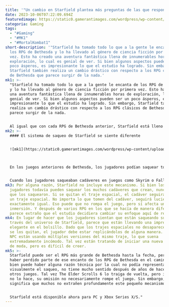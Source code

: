 ```yaml
---
title: '"Un cambio en Starfield plantea más preguntas de las que responde."'
date: 2023-10-06T07:22:09.694Z
featuredimage: https://static0.gamerantimages.com/wordpress/wp-content/uploads/2023/10/starfield-combat.jpg?q=50&fit=contain&w=1140&h=&dpr=1.5
categoria: Gaming
tags:
  - "#Gaming"
  - "#MK1"
  - "#MortalKombat1"
short-description: '"Starfield ha tomado todo lo que a la gente le encanta de
  los RPG de Bethesda y lo ha llevado al género de ciencia ficción por primera
  vez. Esto ha creado una aventura fantástica llena de innumerables horas de
  exploración, lo cual es genial de ver. Si bien algunos aspectos pueden ser un
  poco ásperos, es impresionante lo que el estudio ha logrado. Sin embargo,
  Starfield también realiza un cambio drástico con respecto a los RPG clásicos
  de Bethesda que parece surgir de la nada.'
mk1: >-
  "Starfield ha tomado todo lo que a la gente le encanta de los RPG de Bethesda
  y lo ha llevado al género de ciencia ficción por primera vez. Esto ha creado
  una aventura fantástica llena de innumerables horas de exploración, lo cual es
  genial de ver. Si bien algunos aspectos pueden ser un poco ásperos, es
  impresionante lo que el estudio ha logrado. Sin embargo, Starfield también
  realiza un cambio drástico con respecto a los RPG clásicos de Bethesda que
  parece surgir de la nada.


  Al igual que con cada RPG de Bethesda anterior, Starfield está lleno hasta el tope de cosas para recolectar. Los jugadores estarán recogiendo cualquier cosa que no esté atornillada y probablemente saquearán cada cadáver que vean. Y aunque eso puede ser muy divertido, por alguna razón Bethesda cambió las cosas un poco. No solo los jugadores se vuelven más cargados mucho más rápido, sino que los objetos tomados de los NPC en realidad no desaparecen. En cambio, casi parece que los jugadores están haciendo copias de los objetos en lugar de tomarlos de los cuerpos.
mk2: >-
  #### El sistema de saqueo de Starfield se siente diferente


  ![mk1](https://static0.gamerantimages.com/wordpress/wp-content/uploads/2023/10/starfield_cargo_spaceship.jpg?q=50&fit=crop&w=1500&dpr=1.5 "mk1")



  En los juegos anteriores de Bethesda, los jugadores podían saquear todo tipo de cosas de los cuerpos de los NPC. Esta era la mejor manera de conseguir algunas de las mejores armaduras o armas y también era la forma perfecta de recoger cosas para vender. Era una parte fundamental del ciclo de juego, que se hacía aún mejor por el hecho de que los jugadores realmente podían ver lo que habían saqueado. Por eso es extraño que Starfield haya optado por no incluir algo similar.


  Cuando los jugadores saqueaban cadáveres en juegos como Skyrim o Fallout 4, ese cadáver en realidad tenía menos cosas. Si tomaban la armadura, entonces el cuerpo simplemente estaría en ropa interior. Si tomaban un arma, esa arma desaparecería en el aire. Esto hacía que los jugadores sintieran que realmente estaban saqueando y también podía dar lugar a situaciones bastante divertidas. Si bien no era una característica que cambiara el juego, al menos hacía que el mundo se sintiera más real.
mk3: Por alguna razón, Starfield no incluye este mecanismo. Si bien los
  jugadores todavía pueden saquear los muchos cadáveres que crean, nunca sabrían
  que los saquearon. Si se quitan el traje espacial, el cadáver seguirá teniendo
  un traje espacial. No importa lo que tomen del cadáver, seguirá luciendo
  exactamente igual. Eso puede que no rompa el juego, pero sí afecta un poco la
  inmersión. Y después de varios RPG en los que se hacía de manera diferente,
  parece extraño que el estudio decidiera cambiar su enfoque aquí de repente.
mk4: En lugar de hacer que los jugadores sientan que están saqueando su camino a
  través del universo de Starfield, parece que están llevando una impresora 3D
  elegante en el bolsillo. Dado que los trajes espaciales no desaparecen cuando
  se los quitan, el jugador debe estar replicándolos de alguna manera. O estos
  NPC están usando múltiples versiones del mismo traje, lo que suena
  extremadamente incómodo. Tal vez están tratando de iniciar una nueva tendencia
  de moda, pero es difícil de creer.
mk5: >-
  Starfield puede ser el RPG más grande de Bethesda hasta la fecha, pero parece
  haber perdido parte de ese encanto de los RPG de Bethesda en el camino. Si
  bien puede haber alguna razón técnica por la cual no podía representar
  visualmente el saqueo, no tiene mucho sentido después de años de hacerlo en
  otros juegos. Tal vez The Elder Scrolls 6 lo traiga de vuelta, pero incluso si
  no lo hace, su omisión no necesariamente rompe el juego. Sin embargo, eso no
  significa que muchos no extrañen profundamente este pequeño mecanismo.


  Starfield está disponible ahora para PC y Xbox Series X/S."
---
```

